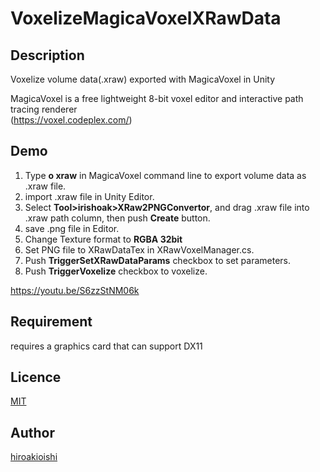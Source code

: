 # VoxelizeMagicaVoxelXRawData

## Description
Voxelize volume data(.xraw) exported with MagicaVoxel in Unity

MagicaVoxel is a free lightweight 8-bit voxel editor and interactive path tracing renderer
<br/>
(https://voxel.codeplex.com/)

## Demo
1. Type **o xraw** in MagicaVoxel command line to export volume data as .xraw file.
2. import .xraw file in Unity Editor.
3. Select **Tool>irishoak>XRaw2PNGConvertor**, and drag .xraw file into .xraw path column, then push **Create** button.
4. save .png file in Editor.
5. Change Texture format to **RGBA 32bit**
6. Set PNG file to XRawDataTex in XRawVoxelManager.cs.
7. Push **TriggerSetXRawDataParams** checkbox to set parameters.
8. Push **TriggerVoxelize** checkbox to voxelize.

https://youtu.be/S6zzStNM06k

## Requirement
requires a graphics card that can support DX11

## Licence

[MIT](https://github.com/hiroakioishi/VoxelizeMagicaVoxelXRawData/blob/master/license)

## Author

[hiroakioishi](https://github.com/hiroakioishi)

